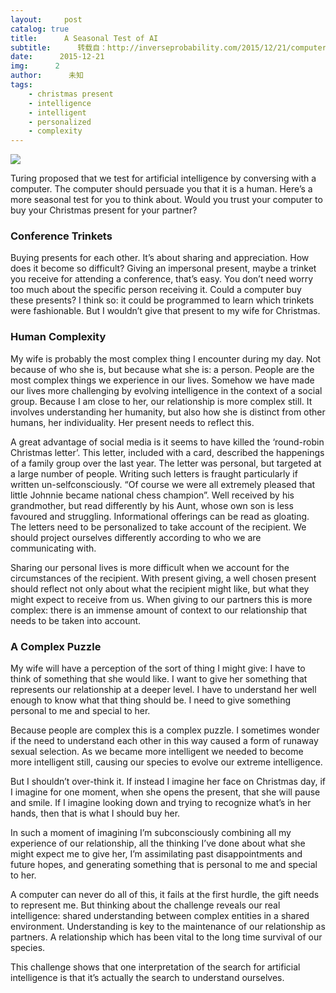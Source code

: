 ```yaml
---
layout:     post
catalog: true
title:      A Seasonal Test of AI
subtitle:      转载自：http://inverseprobability.com/2015/12/21/computer-christmas-gift
date:      2015-12-21
img:      2
author:      未知
tags:
    - christmas present
    - intelligence
    - intelligent
    - personalized
    - complexity
---
```


![](http://inverseprobability.com/assets/christmas.jpg)


Turing proposed that we test for artificial intelligence by conversing with a computer. The computer should persuade you that it is a human. Here’s a more seasonal test for you to think about. Would you trust your computer to buy your Christmas present for your partner?

### Conference Trinkets

Buying presents for each other. It’s about sharing and appreciation. How does it become so difficult? Giving an impersonal present, maybe a trinket you receive for attending a conference, that’s easy. You don’t need worry too much about the specific person receiving it. Could a computer buy these presents? I think so: it could be programmed to learn which trinkets were fashionable. But I wouldn’t give that present to my wife for Christmas.

### Human Complexity

My wife is probably the most complex thing I encounter during my day. Not because of who she is, but because what she is: a person. People are the most complex things we experience in our lives. Somehow we have made our lives more challenging by evolving intelligence in the context of a social group. Because I am close to her, our relationship is more complex still. It involves understanding her humanity, but also how she is distinct from other humans, her individuality. Her present needs to reflect this.

A great advantage of social media is it seems to have killed the ‘round-robin Christmas letter’. This letter, included with a card, described the happenings of a family group over the last year. The letter was personal, but targeted at a large number of people. Writing such letters is fraught particularly if written un-selfconsciously. “Of course we were all extremely pleased that little Johnnie became national chess champion”. Well received by his grandmother, but read differently by his Aunt, whose own son is less favoured and struggling. Informational offerings can be read as gloating. The letters need to be personalized to take account of the recipient. We should project ourselves differently according to who we are communicating with.

Sharing our personal lives is more difficult when we account for the circumstances of the recipient. With present giving, a well chosen present should reflect not only about what the recipient might like, but what they might expect to receive from us. When giving to our partners this is more complex: there is an immense amount of context to our relationship that needs to be taken into account.

### A Complex Puzzle

My wife will have a perception of the sort of thing I might give: I have to think of something that she would like. I want to give her something that represents our relationship at a deeper level. I have to understand her well enough to know what that thing should be. I need to give something personal to me and special to her.

Because people are complex this is a complex puzzle. I sometimes wonder if the need to understand each other in this way caused a form of runaway sexual selection. As we became more intelligent we needed to become more intelligent still, causing our species to evolve our extreme intelligence.

But I shouldn’t over-think it. If instead I imagine her face on Christmas day, if I imagine for one moment, when she opens the present, that she will pause and smile. If I imagine looking down and trying to recognize what’s in her hands, then that is what I should buy her.

In such a moment of imagining I’m subconsciously combining all my experience of our relationship, all the thinking I’ve done about what she might expect me to give her, I’m assimilating past disappointments and future hopes, and generating something that is personal to me and special to her.

A computer can never do all of this, it fails at the first hurdle, the gift needs to represent me. But thinking about the challenge reveals our real intelligence: shared understanding between complex entities in a shared environment. Understanding is key to the maintenance of our relationship as partners. A relationship which has been vital to the long time survival of our species.

This challenge shows that one interpretation of the search for artificial intelligence is that it’s actually the search to understand ourselves.
